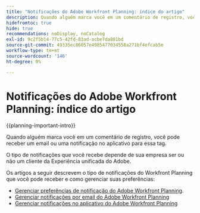 ```yaml
---
title: "Notificações do Adobe Workfront Planning: índice do artigo"
description: Quando alguém marca você em um comentário de registro, você pode receber notificações por email ou no aplicativo para essa tag. O tipo de notificações que você recebe depende de sua empresa ser ou não um cliente da Experiência unificada do Adobe. Os artigos a seguir descrevem o tipo de notificações do Workfront Planning que você pode receber e como gerenciar suas preferências.
hidefromtoc: true
hide: true
recommendations: noDisplay, noCatalog
exl-id: 9c2f5b14-77c5-42fd-83ad-acbe7da801bd
source-git-commit: 49335ec86057e4985477034558a271bf4efcab5e
workflow-type: tm+mt
source-wordcount: '146'
ht-degree: 0%

---
```


# Notificações do Adobe Workfront Planning: índice do artigo

<!--add this to major TOC and Planning article index-->

{{planning-important-intro}}

Quando alguém marca você em um comentário de registro, você pode receber um email ou uma notificação no aplicativo para essa tag.

O tipo de notificações que você recebe depende de sua empresa ser ou não um cliente da Experiência unificada do Adobe.

Os artigos a seguir descrevem o tipo de notificações do Workfront Planning que você pode receber e como gerenciar suas preferências:

* [Gerenciar preferências de notificação do Adobe Workfront Planning](/help/quicksilver/maestro/notifications/manage-notification-preferences.md).
* [Gerenciar notificações por email do Adobe Workfront Planning](/help/quicksilver/maestro/notifications/manage-planning-email-notifications.md)
* [Gerenciar notificações no aplicativo do Adobe Workfront Planning](/help/quicksilver/maestro/notifications/manage-planning-in-app-notifications.md)
